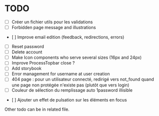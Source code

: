# TODO

- [ ] Créer un fichier utils pour les validations
- [ ] Forbidden page message and illustrations
- [ ] Improve email edition (feedback, redirections, errors)
- [ ] Reset password
- [ ] Delete account
- [ ] Make Icon components who serve several sizes (16px and 24px)
- [ ] Improve ProcessTopbar close ?
- [ ] Add storybook
- [ ] Error management for username at user creation
- [ ] 404 page : pour un utilisateur connecté, redirigé vers not_found quand une page non protégée n'existe pas (plutôt que vers login)
- [ ] Couleur de sélection du remplissage auto 1password illisible
- [ ] Ajouter un effet de pulsation sur les éléments en focus

Other todo can be in related file.
